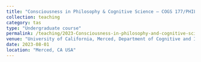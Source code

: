 ```yaml
---
title: "Consciousness in Philosophy & Cognitive Science – COGS 177/PHIL 173 (55 students)"
collection: teaching
category: tas
type: "Undergraduate course"
permalink: /teaching/2023-Consciousness-in-philosophy-and-cognitive-science
venue: "University of California, Merced, Department of Cognitive and Information Sciences"
date: 2023-08-01
location: "Merced, CA USA"
---
```

